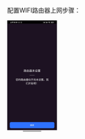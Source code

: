 配置WIFI路由器上网步骤：

<img src="aa.assets/c39526aef7c157ab6ce483fad9dab9b.jpg" alt="c39526aef7c157ab6ce483fad9dab9b" style="zoom: 25%;" />